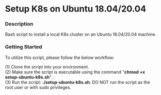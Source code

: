 # Setup K8s on Ubuntu 18.04/20.04

### Description

Bash script to install a local K8s cluster on an Ubuntu 18.04/20.04 machine.

### Getting Started
To utilize this script, please follow the below workflow:

(1) Clone the script into your environment.\
(2) Make sure the script is executable using the command "**chmod +x setup-ubuntu-k8s.sh**".\
(3) Run the script: **./setup-ubuntu-k8s.sh**. DO NOT run the script as the root user or with sudo privileges.
